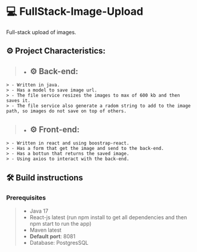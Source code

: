 # 💻 FullStack-Image-Upload
Full-stack upload of images.

## ⚙️ Project Characteristics:
  >- ## ⚙️ Back-end:
    > - Written in java.
    > - Has a model to save image url.
    > - The file service resizes the images to max of 600 kb and then saves it.
    > - The file service also generate a radom string to add to the image path, so images do not save on top of others.
  >- ## ⚙️ Front-end:
    > - Written in react and using boostrap-react.
    > - Has a form that get the image and send to the back-end.
    > - Has a bottun that returns the saved image.
    > - Using axios to interact with the back-end.
    
## 🛠️ Build instructions
### Prerequisites
> - Java 17
> - React-js latest (run npm install to get all dependencies and then npm start to run the app)
> - Maven latest
> - **Default port**: 8081
> - Database: PostgresSQL
